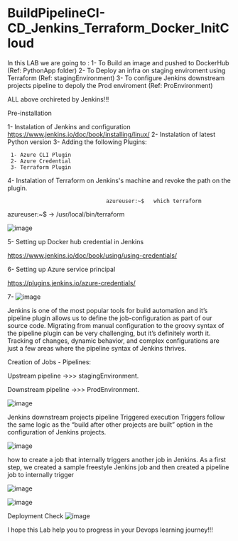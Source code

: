 # BuildPipelineCI-CD_Jenkins_Terraform_Docker_InitCloud


In this LAB we are going to :
     1- To Build an image and pushed to DockerHub (Ref: PythonApp folder)
     2- To Deploy an infra on staging enviroment using Terraform (Ref: stagingEnvironment)
     3- To configure Jenkins downstream projects pipeline to depoly the Prod enviroment (Ref: ProEnvironment)

ALL above orchireted by Jenkins!!!

Pre-installation 

1- Instalation of Jenkins and configuration https://www.jenkins.io/doc/book/installing/linux/
2- Instalation of latest Python version 
3- Adding the following Plugins: 

     1- Azure CLI Plugin
     2- Azure Credential 
     3- Terraform Plugin 
     
4- Instalation of Terraform on Jenkins's machine and revoke the path on the plugin.


                                   azureuser:~$   which terraform 
                                   
                                   
 azureuser:~$  ->   /usr/local/bin/terraform

     
![image](https://github.com/Mouradchelbi/BuildPipelineCI-CD_Jenkins_Terraform_Docker_InitCloud/assets/72913289/7ea92582-5b71-4e5e-8406-460524ac591e)

     
  5- Setting up Docker hub credential in Jenkins 
  
https://www.jenkins.io/doc/book/using/using-credentials/

  6- Setting up Azure service principal 
 
 https://plugins.jenkins.io/azure-credentials/


7- 
![image](https://github.com/Mouradchelbi/BuildPipelineCI-CD_Jenkins_Terraform_Docker_InitCloud/assets/72913289/48c32ebc-2a44-4b22-af87-6b51b4e9d5b2)





Jenkins is one of the most popular tools for build automation and it’s pipeline plugin allows us to define the job-configuration as part of our source code. Migrating from manual configuration to the groovy syntax of the pipeline plugin can be very challenging, but it’s definitely worth it. Tracking of changes, dynamic behavior, and complex configurations are just a few areas where the pipeline syntax of Jenkins thrives.

Creation of Jobs - Pipelines: 

Upstream   pipeline ->>> stagingEnvironment.

Downstream pipeline ->>> ProdEnvironment.

![image](https://github.com/Mouradchelbi/BuildPipelineCI-CD_Jenkins_Terraform_Docker_InitCloud/assets/72913289/765c1633-37ae-4a0a-bbb7-12cc71188a54)



Jenkins downstream projects pipeline 
Triggered execution
Triggers follow the same logic as the “build after other projects are built” option in the configuration of Jenkins projects.

![image](https://github.com/Mouradchelbi/BuildPipelineCI-CD_Jenkins_Terraform_Docker_InitCloud/assets/72913289/8a2535b9-1385-46ef-8275-4b21eb05222f)

how to create a job that internally triggers another job in Jenkins. As a first step, we created a sample freestyle Jenkins job and then created a pipeline job to internally trigger 

![image](https://github.com/Mouradchelbi/BuildPipelineCI-CD_Jenkins_Terraform_Docker_InitCloud/assets/72913289/e544e1c6-a20e-4fb2-9f5a-609284bbd51d)


![image](https://github.com/Mouradchelbi/BuildPipelineCI-CD_Jenkins_Terraform_Docker_InitCloud/assets/72913289/fa7732bf-08d9-486b-b9bc-bf1c8d557156)



Deployment Check 
![image](https://github.com/Mouradchelbi/BuildPipelineCI-CD_Jenkins_Terraform_Docker_InitCloud/assets/72913289/b04875f7-4d13-4155-9510-3c657eb77407)


I hope this Lab help you to progress in your Devops learning journey!!!





